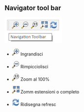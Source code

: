 ## Navigator tool bar

![naviga](img/barre_strumenti/navigation_toolbar1.png)

* ![alt](img/icon/mActionZoomIn.png) Ingrandisci

* ![alt](img/icon/mActionZoomout.png) Rimpicciolisci

* ![alt](img/icon/mActionZoomActual.png) Zoom al 100%

* ![alt](img/icon/mActionZoomFullExtent.png) Zomm estensioni o completo

* ![alt](img/icon/mActionDraw.png) Ridisegna refresc
